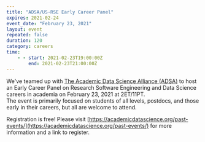 ```yaml
---
title: "ADSA/US-RSE Early Career Panel"
expires: 2021-02-24
event_date: "February 23, 2021"
layout: event
repeated: false
duration: 120
category: careers
time:
    - - start: 2021-02-23T19:00:00Z
        end: 2021-02-23T21:00:00Z
---
```


We've teamed up with [The Academic Data Science Alliance (ADSA)](https://academicdatascience.org/) to host an Early Career Panel on Research Software Engineering and Data Science careers in academia on February 23, 2021 at 2ET/11PT.  
The event is primarily focused on students of all levels, postdocs, and those early in their careers, but all are welcome to attend.

Registration is free! Please visit [https://academicdatascience.org/past-events/](https://academicdatascience.org/past-events/) for more information and a link to register.
